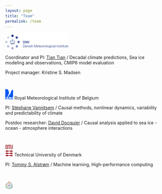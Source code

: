 ```yaml
---
layout: page
title: "Team"
permalink: /team
---
```


<img src="images/dmi_eng.png" height="40%" width="40%">

Coordinator and PI: [Tian Tian](http://research.dmi.dk/staff/all-staff/tian/) / Decadal climate predictions, Sea ice modeling and observations, CMIP6 model evaluation

Project manager: Kristine S. Madsen

&ensp;

<img src="/images/logo_rmicolor.png" height="5%" width="5%"> Royal Meteorological Institute of Belgium

PI: [Stéphane Vannitsem](https://climdyn.meteo.be/team/stephane-vannitsem) / Causal methods, nonlinear dynamics, variability and predictability of climate

Postdoc researcher: [David Docquier](https://climdyn.meteo.be/team/david-docquier) / Causal analysis applied to sea ice - ocean - atmosphere interactions

&ensp;

<img src="/images/DTU_Logo.png" height="5%" width="5%"> Technical University of Denmark

PI: [Tommy S. Alstrøm](https://www.dtu.dk/english/person/tommy-sonne-alstroem?id=21803&entity=profile) / Machine learning, High-performance computing

&ensp;

<img src="/images/IcyAlert_Partners.png" height="5%" width="5%">
